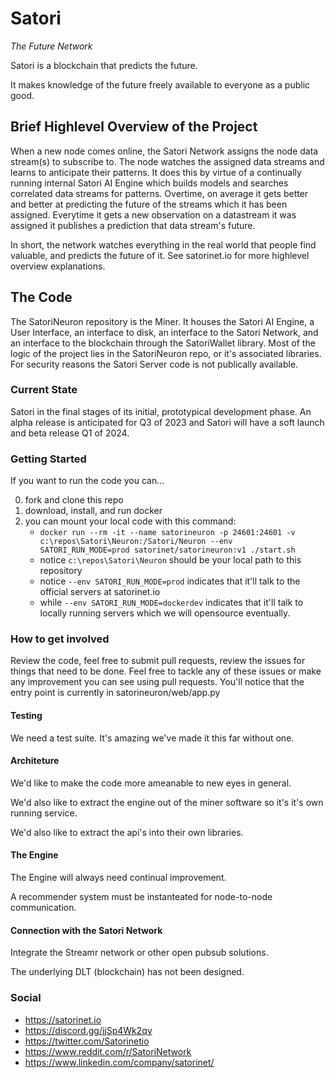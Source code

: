 # Satori
_The Future Network_

Satori is a blockchain that predicts the future.

It makes knowledge of the future freely available to everyone as a public good.

## Brief Highlevel Overview of the Project

When a new node comes online, the Satori Network assigns the node data stream(s) to subscribe to. The node watches the assigned data streams and learns to anticipate their patterns. It does this by virtue of a continually running internal Satori AI Engine which builds models and searches correlated data streams for patterns. Overtime, on average it gets better and better at predicting the future of the streams which it has been assigned. Everytime it gets a new observation on a datastream it was assigned it publishes a prediction that data stream's future.

In short, the network watches everything in the real world that people find valuable, and predicts the future of it. See satorinet.io for more highlevel overview explanations.

## The Code

The SatoriNeuron repository is the Miner. It houses the Satori AI Engine, a User Interface, an interface to disk, an interface to the Satori Network, and an interface to the blockchain through the SatoriWallet library. Most of the logic of the project lies in the SatoriNeuron repo, or it's associated libraries. For security reasons the Satori Server code is not publically available.

### Current State

Satori in the final stages of its initial, prototypical development phase. An alpha release is anticipated for Q3 of 2023 and Satori will have a soft launch and beta release Q1 of 2024.

### Getting Started

If you want to run the code you can...

0. fork and clone this repo
1. download, install, and run docker
2. you can mount your local code with this command:  
    - `docker run --rm -it --name satorineuron -p 24601:24601 -v c:\repos\Satori\Neuron:/Satori/Neuron --env SATORI_RUN_MODE=prod satorinet/satorineuron:v1 ./start.sh`
    - notice `c:\repos\Satori\Neuron` should be your local path to this repository
    - notice `--env SATORI_RUN_MODE=prod` indicates that it'll talk to the official servers at satorinet.io
    - while  `--env SATORI_RUN_MODE=dockerdev` indicates that it'll talk to locally running servers which we will opensource eventually.

### How to get involved

Review the code, feel free to submit pull requests, review the issues for things that need to be done.
Feel free to tackle any of these issues or make any improvement you can see using pull requests. You'll notice that the entry point is currently in satorineuron/web/app.py

#### Testing

We need a test suite. It's amazing we've made it this far without one.

#### Architeture

We'd like to make the code more ameanable to new eyes in general.

We'd also like to extract the engine out of the miner software so it's it's own running service.

We'd also like to extract the api's into their own libraries.

#### The Engine

The Engine will always need continual improvement.

A recommender system must be instanteated for node-to-node communication.

#### Connection with the Satori Network 

Integrate the Streamr network or other open pubsub solutions.

The underlying DLT (blockchain) has not been designed.

### Social 

- https://satorinet.io
- https://discord.gg/jjSp4Wk2qy
- https://twitter.com/Satorinetio
- https://www.reddit.com/r/SatoriNetwork
- https://www.linkedin.com/company/satorinet/
